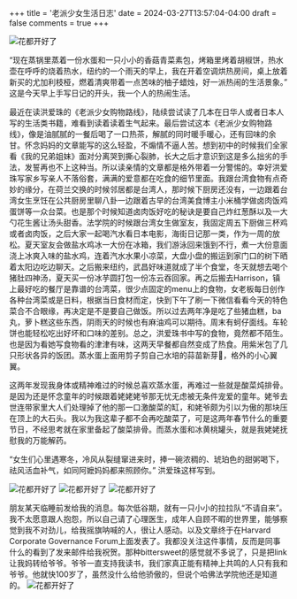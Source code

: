 +++
title = '老派少女生活日志'
date = 2024-03-27T13:57:04-04:00
draft = false
comments = true
+++

![花都开好了](/site/29.jpg)

“现在蒸锅里蒸着一份水蛋和一只小小的香菇青菜素包，烤箱里烤着胡椒饼，热水壶在呼呼的烧着热水，纽约的一个雨天的早上，我在开着空调烘热房间，桌上放着新买的尤加利枝桠，燃着清爽带着一点苦味的柚子蜡烛，好一派热闹的生活景象。” 这是今天早上手写日记的开头，我一个人的热闹生活。

最近在读洪爱珠的《老派少女购物路线》，陆续尝试读了几本在日华人或者日本人写的生活类书籍，难看到读着读着生气起来。最后尝试这本《老派少女购物路线》，像是油腻腻的一餐后喝了一口热茶，解腻的同时暖手暖心，还有回味的余甘。怀念妈妈的文章能写的这么轻盈，不煽情不逼人苦。想到初中的时候我们全家看《我的兄弟姐妹》面对分离哭到撕心裂肺，长大之后才意识到这是多么拙劣的手法，发誓再也不上这种当。所以读亲情的文章都是格外带着一分警惕的。幸好洪爱珠写家乡写亲人不落俗套，满满的爱意都在吃食的细节里面。我跟台湾食物有点奇妙的缘分，在荷兰交换的时候邻居都是台湾人，那时候下厨房还没有，一边跟着台湾女生烹饪在公共厨房里聊八卦一边跟着古早的台湾美食博主小米桶学做卤肉饭鸡蛋饼等一众台菜。也是那个时候知道卤肉饭好吃的秘诀是要自己炸红葱酥以及一大勺花生酱让汤头甜香。法学院的时候跟台湾女生做室友，我固定周五下厨做三杯鸡或者卤肉饭，之后大家一起喝汽水看日本电影，海街日记那一类，作为一周的放松。夏天室友会做盐水鸡冰一大份在冰箱，我们游泳回来饿到不行，煮一大份意面浇上冰爽入味的盐水鸡，连着汽水水果小凉菜，大盘小盘的搬运到家门口的树下晒着太阳边吃边聊天。之后搬来纽约，武昌好味道就成了半个食堂，冬天就想去喝个猪肚四神汤，夏天买一份冰芋圆打包一份冻云吞回家。再之后搬去Harrison，镇上最好吃的餐厅是靠谱的台湾菜，很少点固定的menu上的食物，女老板每日创作各种台湾菜或是日料，根据当日食材而定，快到下午了刷一下微信看看今天的特色菜合不合眼缘，再决定是不是要自己做饭。所以过去两年净是吃了些猪血糕，ba丸，萝卜糕这些东西，阴雨天的时候也有麻油鸡可以期待。周末有蚵仔面线。车轮饼也能轻松吃出好坏和口味的差别。总之，洪爱珠书中写的食物，竟然都不陌生。也是因为看她写食物看的津津有味，这两天早餐都自然变成了热食。用紫米包了几只形状各异的饭团。蒸水蛋上面用剪子剪自己水培的蒜苗新芽🌱，格外的小心翼翼。

这两年发现我身体或精神难过的时候总喜欢蒸水蛋，再难过一些就是酸菜炖排骨。是因为还是怀念童年的时候跟着姥姥姥爷那无忧无虑被无条件宠爱的童年。姥爷去世连带家里大人们处理掉了他的那一口激酸菜的缸，和姥爷颇为引以为傲的那块压在顶上的大石头。我以为我这辈子都不会再吃酸菜了，可是这两年春节什么的重要节日，不经思考就在家里备起了酸菜排骨。而蒸水蛋和冰黄桃罐头，就是我姥姥抚慰我的万能解药。

“女生们心里遇寒冬，冷风从裂缝窜进来时，捧一碗浓稠的、琥珀色的甜粥喝下，祛风活血补气，如同阿嬷妈妈都来照顾你。”  洪爱珠这样写到。

![花都开好了](/site/31.jpg)
![花都开好了](/site/30.jpg)
![花都开好了](/site/32.jpg)

朋友某天临睡前发给我的消息。每次低谷期，就有一只小小的拉拉队“不请自来”。我不太愿意跟人抱怨，所以自己请了心理医生，成年人自顾不暇的世界里，能够察觉到我不对劲儿，给我摇旗呐喊的人，很让人感动。以及文章终于在Harvard Corporate Governance Forum上面发表了。我都没关注这件事情，反而是同事什么的看到了发来邮件给我祝贺。那种bittersweet的感觉就不多说了，只是把link让我妈转给爷爷。爷爷一直支持我读书，我们家真正能有精神上共鸣的人只有我和爷爷。他就快100岁了，虽然没什么给他骄傲的，但说个哈佛法学院他还是知道的。
![花都开好了](/site/33.jpg)
